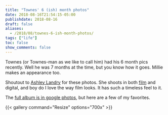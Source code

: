```yaml
---
title: "Townes' 6 (ish) month photos"
date: 2018-08-16T21:54:15-05:00
publishdate: 2018-08-16
draft: false
aliases:
  - /2018/08/townes-6-ish-month-photos/
tags: ["life"]
toc: false
show_comments: false
---
```


Townes (or Townes-man as we like to call him) had his 6 month pics recently. Well he was 7 months at the time, but you know how it goes. Millie makes an appearance too. 

Shoutout to [Ashley Landry](https://ashley-landry.com/) for these photos. She shoots in both [film](https://ashley-landry.com/2018/03/05/why-im-loving-film-lately/) and digital, and boy do I love the way film looks. It has such a timeless feel to it. 

The [full album is in google photos](https://photos.app.goo.gl/wXuqAnSzkkCrTxT9A), but here are a few of my favorites.  

{{< gallery 
command="Resize" 
options="700x" >}}
